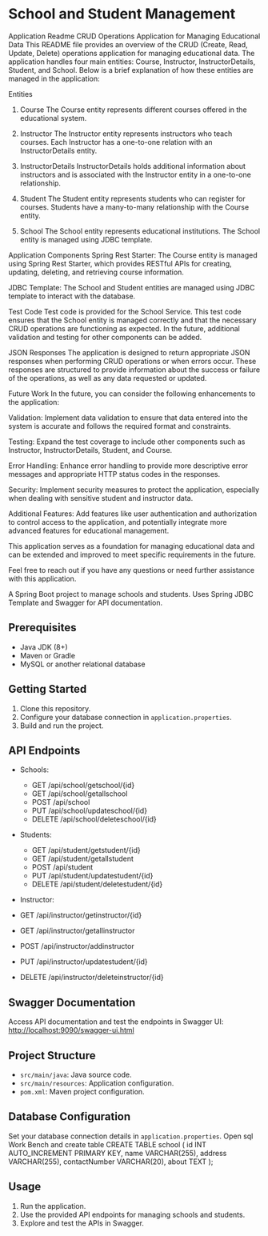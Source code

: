 # School and Student Management



Application Readme
CRUD Operations Application for Managing Educational Data
This README file provides an overview of the CRUD (Create, Read, Update, Delete) operations application for managing educational data. The application handles four main entities: Course, Instructor, InstructorDetails, Student, and School. Below is a brief explanation of how these entities are managed in the application:

Entities
1. Course
The Course entity represents different courses offered in the educational system.

2. Instructor
The Instructor entity represents instructors who teach courses. Each Instructor has a one-to-one relation with an InstructorDetails entity.

3. InstructorDetails
InstructorDetails holds additional information about instructors and is associated with the Instructor entity in a one-to-one relationship.

4. Student
The Student entity represents students who can register for courses. Students have a many-to-many relationship with the Course entity.

5. School
The School entity represents educational institutions. The School entity is managed using JDBC template.

Application Components
Spring Rest Starter: The Course entity is managed using Spring Rest Starter, which provides RESTful APIs for creating, updating, deleting, and retrieving course information.

JDBC Template: The School and Student entities are managed using JDBC template to interact with the database.

Test Code
Test code is provided for the School Service. This test code ensures that the School entity is managed correctly and that the necessary CRUD operations are functioning as expected. In the future, additional validation and testing for other components can be added.

JSON Responses
The application is designed to return appropriate JSON responses when performing CRUD operations or when errors occur. These responses are structured to provide information about the success or failure of the operations, as well as any data requested or updated.

Future Work
In the future, you can consider the following enhancements to the application:

Validation: Implement data validation to ensure that data entered into the system is accurate and follows the required format and constraints.

Testing: Expand the test coverage to include other components such as Instructor, InstructorDetails, Student, and Course.

Error Handling: Enhance error handling to provide more descriptive error messages and appropriate HTTP status codes in the responses.

Security: Implement security measures to protect the application, especially when dealing with sensitive student and instructor data.

Additional Features: Add features like user authentication and authorization to control access to the application, and potentially integrate more advanced features for educational management.

This application serves as a foundation for managing educational data and can be extended and improved to meet specific requirements in the future.

Feel free to reach out if you have any questions or need further assistance with this application.

A Spring Boot project to manage schools and students. Uses Spring JDBC Template and Swagger for API documentation.

## Prerequisites

- Java JDK (8+)
- Maven or Gradle
- MySQL or another relational database

## Getting Started

1. Clone this repository.
2. Configure your database connection in `application.properties`.
3. Build and run the project.

## API Endpoints

- Schools:
  - GET /api/school/getschool/{id}
  - GET /api/school/getallschool
  - POST /api/school
  - PUT /api/school/updateschool/{id}
  - DELETE /api/school/deleteschool/{id}

- Students:
  - GET /api/student/getstudent/{id}
  - GET /api/student/getallstudent
  - POST /api/student
  - PUT /api/student/updatestudent/{id}
  - DELETE /api/student/deletestudent/{id}
 
-  Instructor:
  - GET /api/instructor/getinstructor/{id}
  - GET /api/instructor/getallinstructor
  - POST /api/instructor/addinstructor
  - PUT /api/instructor/updatestudent/{id}
  - DELETE /api/instructor/deleteinstructor/{id}

## Swagger Documentation

Access API documentation and test the endpoints in Swagger UI: [http://localhost:9090/swagger-ui.html](http://localhost:9090/swagger-ui/index.html)

## Project Structure

- `src/main/java`: Java source code.
- `src/main/resources`: Application configuration.
- `pom.xml`: Maven project configuration.

## Database Configuration

Set your database connection details in `application.properties`.
Open sql Work Bench and create table
CREATE TABLE school (
    id INT AUTO_INCREMENT PRIMARY KEY,
    name VARCHAR(255),
    address VARCHAR(255),
    contactNumber VARCHAR(20),
    about TEXT
);


## Usage

1. Run the application.
2. Use the provided API endpoints for managing schools and students.
3. Explore and test the APIs in Swagger.


